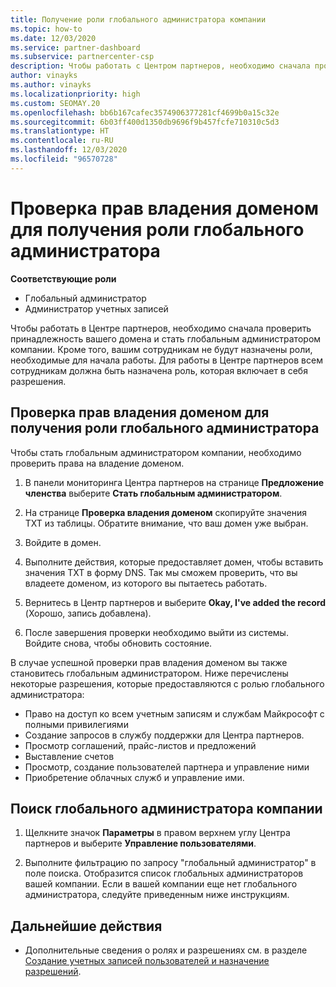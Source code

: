 ```yaml
---
title: Получение роли глобального администратора компании
ms.topic: how-to
ms.date: 12/03/2020
ms.service: partner-dashboard
ms.subservice: partnercenter-csp
description: Чтобы работать с Центром партнеров, необходимо сначала проверить принадлежность вашего домена. Узнайте, как это сделать и как стать глобальным администратором, который может добавлять пользователей.
author: vinayks
ms.author: vinayks
ms.localizationpriority: high
ms.custom: SEOMAY.20
ms.openlocfilehash: bb6b167cafec3574906377281cf4699b0a15c32e
ms.sourcegitcommit: 6b03ff400d1350db9696f9b457fcfe710310c5d3
ms.translationtype: HT
ms.contentlocale: ru-RU
ms.lasthandoff: 12/03/2020
ms.locfileid: "96570728"
---
```

# <a name="verify-your-domain-ownership-to-become-global-admin"></a>Проверка прав владения доменом для получения роли глобального администратора 


**Соответствующие роли**

- Глобальный администратор
- Администратор учетных записей

Чтобы работать в Центре партнеров, необходимо сначала проверить принадлежность вашего домена и стать глобальным администратором компании. Кроме того, вашим сотрудникам не будут назначены роли, необходимые для начала работы.  Для работы в Центре партнеров всем сотрудникам должна быть назначена роль, которая включает в себя разрешения.  

## <a name="verify-your-domain-ownership-to-become-a-global-admin-in-partner-center"></a>Проверка прав владения доменом для получения роли глобального администратора

Чтобы стать глобальным администратором компании, необходимо проверить права на владение доменом.

1. В панели мониторинга Центра партнеров на странице **Предложение членства** выберите **Стать глобальным администратором**. 

2. На странице **Проверка владения доменом** скопируйте значения TXT из таблицы. Обратите внимание, что ваш домен уже выбран.

3. Войдите в домен. 

4. Выполните действия, которые предоставляет домен, чтобы вставить значения TXT в форму DNS.  Так мы сможем проверить, что вы владеете доменом, из которого вы пытаетесь работать.

5. Вернитесь в Центр партнеров и выберите **Okay, I've added the record** (Хорошо, запись добавлена).

6. После завершения проверки необходимо выйти из системы. Войдите снова, чтобы обновить состояние. 

В случае успешной проверки прав владения доменом вы также становитесь глобальным администратором. Ниже перечислены некоторые разрешения, которые предоставляются с ролью глобального администратора:

- Право на доступ ко всем учетным записям и службам Майкрософт с полными привилегиями 
- Создание запросов в службу поддержки для Центра партнеров.
- Просмотр соглашений, прайс-листов и предложений
- Выставление счетов
- Просмотр, создание пользователей партнера и управление ними
- Приобретение облачных служб и управление ими.

## <a name="find-the-companys-global-admin"></a>Поиск глобального администратора компании

1. Щелкните значок **Параметры** в правом верхнем углу Центра партнеров и выберите **Управление пользователями**.

1. Выполните фильтрацию по запросу "глобальный администратор" в поле поиска. Отобразится список глобальных администраторов вашей компании. Если в вашей компании еще нет глобального администратора, следуйте приведенным ниже инструкциям.

## <a name="next-steps"></a>Дальнейшие действия

- Дополнительные сведения о ролях и разрешениях см. в разделе [Создание учетных записей пользователей и назначение разрешений](create-user-accounts-and-set-permissions.md). 